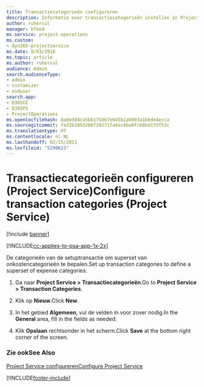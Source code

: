 ```yaml
---
title: Transactiecategorieën configureren
description: Informatie over transactiecategorieën instellen in Project Service
author: ruhercul
manager: kfend
ms.service: project-operations
ms.custom:
- dyn365-projectservice
ms.date: 8/03/2018
ms.topic: article
ms.author: ruhercul
audience: Admin
search.audienceType:
- admin
- customizer
- enduser
search.app:
- D365CE
- D365PS
- ProjectOperations
ms.openlocfilehash: 8a0edd4ca5bb175d67e645b1a6903a1bbde4ecca
ms.sourcegitcommit: fa32b1893286f20271fa4ec4be8fc68bd135f53c
ms.translationtype: HT
ms.contentlocale: nl-NL
ms.lasthandoff: 02/15/2021
ms.locfileid: "5290623"
---
```

# <a name="configure-transaction-categories-project-service"></a><span data-ttu-id="842b9-103">Transactiecategorieën configureren (Project Service)</span><span class="sxs-lookup"><span data-stu-id="842b9-103">Configure transaction categories (Project Service)</span></span>

[!include [banner](../includes/psa-now-project-operations.md)]

[!INCLUDE[cc-applies-to-psa-app-1x-2x](../includes/cc-applies-to-psa-app-1x-2x.md)]

<span data-ttu-id="842b9-104">De categorieën van de setuptransactie om superset van onkostencategorieën te bepalen.</span><span class="sxs-lookup"><span data-stu-id="842b9-104">Set up transaction categories to define a superset of expense categories.</span></span>  
  
1.  <span data-ttu-id="842b9-105">Ga naar **Project Service > Transactiecategorieën**.</span><span class="sxs-lookup"><span data-stu-id="842b9-105">Go to **Project Service > Transaction Categories**.</span></span>  
  
2.  <span data-ttu-id="842b9-106">Klik op **Nieuw**.</span><span class="sxs-lookup"><span data-stu-id="842b9-106">Click **New**.</span></span>  
  
3.  <span data-ttu-id="842b9-107">In het gebied **Algemeen**, vul de velden in voor zover nodig.</span><span class="sxs-lookup"><span data-stu-id="842b9-107">In the **General** area, fill in the fields as needed.</span></span>  
  
4.  <span data-ttu-id="842b9-108">Klik **Opslaan** rechtsonder in het scherm.</span><span class="sxs-lookup"><span data-stu-id="842b9-108">Click **Save** at the bottom right corner of the screen.</span></span>  
  
### <a name="see-also"></a><span data-ttu-id="842b9-109">Zie ook</span><span class="sxs-lookup"><span data-stu-id="842b9-109">See Also</span></span>  
 [<span data-ttu-id="842b9-110">Project Service configureren</span><span class="sxs-lookup"><span data-stu-id="842b9-110">Configure Project Service</span></span>](../psa/configure.md)


[!INCLUDE[footer-include](../includes/footer-banner.md)]